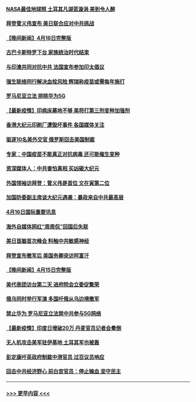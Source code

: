 #### [NASA最佳地球照 土耳其凡湖蓝漩涡 美到令人醉](../pages/prog202/a103098204.md?t=04171502) 
#### [拜登菅义伟宣布 美日联合应对中共挑战](../pages/prog202/a103098064.md?t=04171502) 
#### [【晚间新闻】4月16日完整版](../pages/prog202/a103098080.md?t=04171502) 
#### [古巴卡斯特罗下台 家族统治时代结束](../pages/prog202/a103097957.md?t=04171502) 
#### [与印澳共同对抗中共 法国宣布参加印太倡议](../pages/prog202/a103097855.md?t=04171502) 
#### [强生联络同行解决血栓风险 辉瑞称疫苗或需每年施打](../pages/prog202/a103097925.md?t=04171502) 
#### [罗马尼亚立法 排除华为5G](../pages/prog202/a103097836.md?t=04171502) 
#### [【最新疫情】印病床墓地不够 美将打第三剂变种加强剂](../pages/prog202/a103097671.md?t=04171502) 
#### [香港大纪元印刷厂遭毁坏事件 各国媒体关注](../pages/prog202/a103097866.md?t=04171502) 
#### [驱逐10名美外交官 俄罗斯回击美国制裁](../pages/prog202/a103097856.md?t=04171502) 
#### [专家：中国疫苗不能真正对抗病毒 还可能催生变种](../pages/prog202/a103097701.md?t=04171502) 
#### [资深媒体人：中共害怕真相 买凶砸大纪元](../pages/prog202/a103097523.md?t=04171502) 
#### [外国领袖访拜登：菅义伟是首位 文在寅第二位](../pages/prog202/a103097422.md?t=04171502) 
#### [加国防委副主席谈大纪元遇袭：暴政来自中共最高层](../pages/prog202/a103097454.md?t=04171502) 
#### [4月16日国际重要讯息](../pages/prog202/a103097416.md?t=04171502) 
#### [海外自媒体网红“周周侃”回国后失联](../pages/prog202/a103097323.md?t=04171502) 
#### [美日首脑首次峰会 料触中共敏感神经](../pages/prog202/a103097320.md?t=04171502) 
#### [拜登宣布撤军后 美国务卿突访阿富汗](../pages/prog202/a103097029.md?t=04171502) 
#### [【晚间新闻】4月15日完整版](../pages/prog202/a103097234.md?t=04171502) 
#### [美代表团访台第二天 进府院会立委促繁荣](../pages/prog202/a103097162.md?t=04171502) 
#### [俄乌同时举行军演 多国吁俄从乌边境撤军](../pages/prog202/a103096774.md?t=04171502) 
#### [禁止华为 罗马尼亚立法禁中共参与5G网络](../pages/prog202/a103097118.md?t=04171502) 
#### [【最新疫情】印度日增破20万 丹麦官员记者会晕倒](../pages/prog202/a103096874.md?t=04171502) 
#### [无人机攻击美军驻伊基地 土耳其军也被轰](../pages/prog202/a103097072.md?t=04171502) 
#### [彭定康吁英政府制裁中港官员 过百议员响应](../pages/prog202/a103097031.md?t=04171502) 
#### [回击中共经济野心 前白宫官员：停止输血 坚守民主](../pages/prog202/a103097047.md?t=04171502) 

----
#### [ >>> 更早内容 <<< ](../indexes/prog202-earlier.md)
